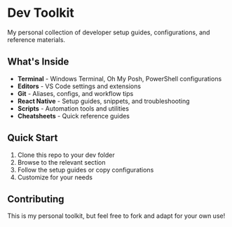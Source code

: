 # Dev Toolkit

My personal collection of developer setup guides, configurations, and reference materials.

## What's Inside

- **Terminal** - Windows Terminal, Oh My Posh, PowerShell configurations
- **Editors** - VS Code settings and extensions
- **Git** - Aliases, configs, and workflow tips
- **React Native** - Setup guides, snippets, and troubleshooting
- **Scripts** - Automation tools and utilities
- **Cheatsheets** - Quick reference guides

## Quick Start

1. Clone this repo to your dev folder
2. Browse to the relevant section
3. Follow the setup guides or copy configurations
4. Customize for your needs

## Contributing

This is my personal toolkit, but feel free to fork and adapt for your own use!
